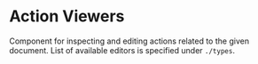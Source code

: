 # Action Viewers
Component for inspecting and editing actions related to the given document.
List of available editors is specified under `./types`.
